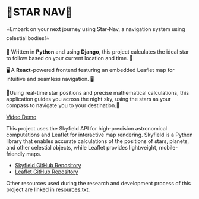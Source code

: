 <h1>🚀STAR NAV🚀</h1>
<p>
  ⭐Embark on your next journey using Star-Nav, a navigation system using celestial bodies!⭐
  
🔧 Written in <strong>Python</strong> and using <strong>Django</strong>, this project calculates the ideal star to follow based on your current location and time. 🔧

🖥️ A <strong>React</strong>-powered frontend featuring an embedded Leaflet map for intuitive and seamless navigation. 🖥️
  
  🧭Using real-time star positions and precise mathematical calculations, this application guides you across the night sky, using the stars as your compass to navigate you to your destination.🧭

  <a href="https://www.youtube.com/watch?v=WPLQ-A7yl60">Video Demo</a>
  
</p>

<p>
  This project uses the Skyfield API for high-precision astronomical computations and Leaflet for interactive map rendering. 
  Skyfield is a Python library that enables accurate calculations of the positions of stars, planets, and other celestial objects, 
  while Leaflet provides lightweight, mobile-friendly maps.
  <ul>
    <li><a href="https://github.com/skyfielders/python-skyfield">Skyfield GitHub Repository</a></li>
    <li><a href="https://github.com/Leaflet/Leaflet">Leaflet GitHub Repository</a></li>
  </ul>
  Other resources used during the research and development process of this project are linked in <a href="https://github.com/suhasunni/star_nav/blob/main/resources.txt">resources.txt</a>.
</p>
